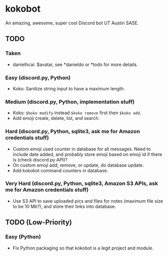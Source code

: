 # kokobot
An amazing, awesome, super cool Discord bot UT Austin SASE.

## TODO
### Taken
- danielhcai: $avatar, see *danieldo or *todo for more details.

### Easy (discord.py, Python)
- Koko: Sanitize string input to have a maximum length.

### Medium (discord.py, Python, implementation stuff)
- Koko: `$koko modify` instead `$koko remove` first then `$koko add`.
- Add emoji create, delete, list, and search.

### Hard (discord.py, Python, sqlite3, ask me for Amazon credentials stuff)
- Custom emoji used counter in database for all messages. Need to include date added, and probably store emoji based on emoji id if there is (check discord.py API)?
- On custom emoji add, remove, or update, do database update.
- Add kokobot command counters in database.

### Very Hard (discord.py, Python, sqlite3, Amazon S3 APIs, ask me for Amazon credentials stuff)
- Use S3 API to save uploaded pics and files for notes (maximum file size to be 10 Mb?), and store their links into database.

## TODO (Low-Priority)
### Easy (Python)
- Fix Python packaging so that kokobot is a legit project and module.
